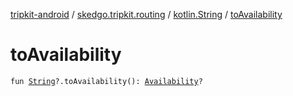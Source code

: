 [tripkit-android](../../index.md) / [skedgo.tripkit.routing](../index.md) / [kotlin.String](index.md) / [toAvailability](./to-availability.md)

# toAvailability

`fun `[`String`](https://kotlinlang.org/api/latest/jvm/stdlib/kotlin/-string/index.html)`?.toAvailability(): `[`Availability`](../-availability/index.md)`?`